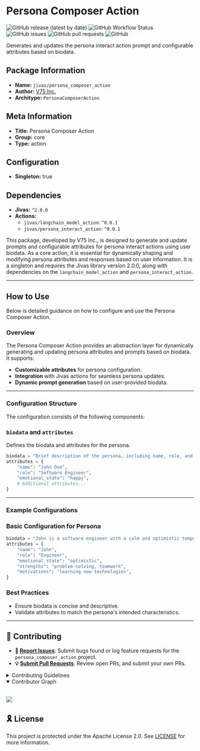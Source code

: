 # Persona Composer Action

![GitHub release (latest by date)](https://img.shields.io/github/v/release/TrueSelph/persona_composer_action)
![GitHub Workflow Status](https://img.shields.io/github/actions/workflow/status/TrueSelph/persona_composer_action/test-action.yaml)
![GitHub issues](https://img.shields.io/github/issues/TrueSelph/persona_composer_action)
![GitHub pull requests](https://img.shields.io/github/issues-pr/TrueSelph/persona_composer_action)
![GitHub](https://img.shields.io/github/license/TrueSelph/persona_composer_action)

Generates and updates the persona interact action prompt and configurable attributes based on biodata.

## Package Information

- **Name:** `jivas/persona_composer_action`
- **Author:** [V75 Inc.](https://v75inc.com/)
- **Architype:** `PersonaComposerAction`

## Meta Information

- **Title:** Persona Composer Action
- **Group:** core
- **Type:** action

## Configuration

- **Singleton:** true

## Dependencies

- **Jivas:** `^2.0.0`
- **Actions:**
  - `jivas/langchain_model_action`: `^0.0.1`
  - `jivas/persona_interact_action`: `^0.0.1`

This package, developed by V75 Inc., is designed to generate and update prompts and configurable attributes for persona interact actions using user biodata. As a core action, it is essential for dynamically shaping and modifying persona attributes and responses based on user information. It is a singleton and requires the Jivas library version 2.0.0, along with dependencies on the `langchain_model_action` and `persona_interact_action`.

---

## How to Use

Below is detailed guidance on how to configure and use the Persona Composer Action.

### Overview

The Persona Composer Action provides an abstraction layer for dynamically generating and updating persona attributes and prompts based on biodata. It supports:

- **Customizable attributes** for persona configuration.
- **Integration** with Jivas actions for seamless persona updates.
- **Dynamic prompt generation** based on user-provided biodata.

---

### Configuration Structure

The configuration consists of the following components:

### `biodata` and `attributes`

Defines the biodata and attributes for the persona.

```python
biodata = "Brief description of the persona, including name, role, and temperament."
attributes = {
    "name": "John Doe",
    "role": "Software Engineer",
    "emotional_state": "happy",
    # Additional attributes...
}
```

---

### Example Configurations

### Basic Configuration for Persona

```python
biodata = "John is a software engineer with a calm and optimistic temperament."
attributes = {
    "name": "John",
    "role": "Engineer",
    "emotional_state": "optimistic",
    "strengths": "problem-solving, teamwork",
    "motivations": "learning new technologies",
}
```

### Best Practices
- Ensure biodata is concise and descriptive.
- Validate attributes to match the persona's intended characteristics.

---

## 🔰 Contributing

- **🐛 [Report Issues](https://github.com/TrueSelph/persona_composer_action/issues)**: Submit bugs found or log feature requests for the `persona_composer_action` project.
- **💡 [Submit Pull Requests](https://github.com/TrueSelph/persona_composer_action/blob/main/CONTRIBUTING.md)**: Review open PRs, and submit your own PRs.

<details closed>
<summary>Contributing Guidelines</summary>

1. **Fork the Repository**: Start by forking the project repository to your GitHub account.
2. **Clone Locally**: Clone the forked repository to your local machine using a git client.
   ```sh
   git clone https://github.com/TrueSelph/persona_composer_action
   ```
3. **Create a New Branch**: Always work on a new branch, giving it a descriptive name.
   ```sh
   git checkout -b new-feature-x
   ```
4. **Make Your Changes**: Develop and test your changes locally.
5. **Commit Your Changes**: Commit with a clear message describing your updates.
   ```sh
   git commit -m 'Implemented new feature x.'
   ```
6. **Push to GitHub**: Push the changes to your forked repository.
   ```sh
   git push origin new-feature-x
   ```
7. **Submit a Pull Request**: Create a PR against the original project repository. Clearly describe the changes and their motivations.
8. **Review**: Once your PR is reviewed and approved, it will be merged into the main branch. Congratulations on your contribution!
</details>

<details open>
<summary>Contributor Graph</summary>
<br>
<p align="left">
    <a href="https://github.com/TrueSelph/persona_composer_action/graphs/contributors">
        <img src="https://contrib.rocks/image?repo=TrueSelph/persona_composer_action" />
   </a>
</p>
</details>

## 🎗 License

This project is protected under the Apache License 2.0. See [LICENSE](../LICENSE) for more information.